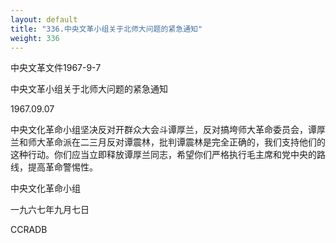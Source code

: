 ```yaml
---
layout: default
title: "336.中央文革小组关于北师大问题的紧急通知"
weight: 336
---
```


中央文革文件1967-9-7

中央文革小组关于北师大问题的紧急通知

1967.09.07

中央文化革命小组坚决反对开群众大会斗谭厚兰，反对搞垮师大革命委员会，谭厚兰和师大革命派在二三月反对谭震林，批判谭震林是完全正确的，我们支持他们的这种行动。你们应当立即释放谭厚兰同志，希望你们严格执行毛主席和党中央的路线，提高革命警惕性。

中央文化革命小组

一九六七年九月七日

CCRADB

